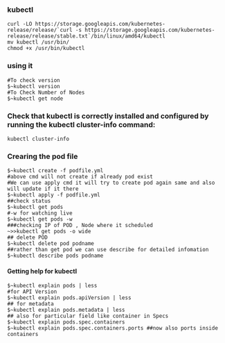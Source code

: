 ### kubectl

```
curl -LO https://storage.googleapis.com/kubernetes-release/release/`curl -s https://storage.googleapis.com/kubernetes-release/release/stable.txt`/bin/linux/amd64/kubectl
mv kubectl /usr/bin/
chmod +x /usr/bin/kubectl
```
### using it 
```
#To check version
$~kubectl version
#To Check Number of Nodes
$~kubectl get node

```
### Check that kubectl is correctly installed and configured by running the kubectl cluster-info command:
```
kubectl cluster-info

```
### Crearing the pod file
```
$~kubectl create -f podfile.yml
#above cmd will not create if already pod exist
#We can use apply cmd it will try to create pod again same and also will update if it there
$~kubectl apply -f podfile.yml
##check status
$~kubectl get pods
#-w for watching live
$~kubectl get pods -w
###checking IP of POD , Node where it scheduled
~>>kubectl get pods -o wide
## delete POD
$~kubectl delete pod podname
##rather than get pod we can use describe for detailed infomation
$~kubectl describe pods podname
```

#### Getting help for kubectl 

```
$~kubectl explain pods | less
#for API Version
$~kubectl explain pods.apiVersion | less
## for metadata
$~kubectl explain pods.metadata | less
## also for particular field like container in Specs
$~kubectl explain pods.spec.containers
$~kubectl explain pods.spec.containers.ports ##now also ports inside containers
```